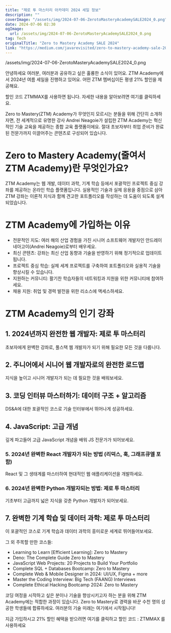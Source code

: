 ```yaml
---
title: "제로 투 마스터리 아카데미 2024 세일 정보"
description: ""
coverImage: "/assets/img/2024-07-06-ZerotoMasteryAcademySALE2024_0.png"
date: 2024-07-06 02:30
ogImage: 
  url: /assets/img/2024-07-06-ZerotoMasteryAcademySALE2024_0.png
tag: Tech
originalTitle: "Zero to Mastery Academy SALE 2024"
link: "https://medium.com/javarevisited/zero-to-mastery-academy-sale-2024-bbc70aaf7578"
---
```



/assets/img/2024-07-06-ZerotoMasteryAcademySALE2024_0.png

안녕하세요 여러분, 여러분과 공유하고 싶은 훌륭한 소식이 있어요. ZTM Academy에서 2024년 여름 세일을 진행하고 있어요. 어떤 ZTM 멤버십이든 평생 21% 할인을 제공해요.

할인 코드 ZTMMAX를 사용하면 됩니다. 자세한 내용을 알아보려면 여기를 클릭하세요.

Zero to Mastery(ZTM) Academy가 무엇인지 모르시는 분들을 위해 간단히 소개하자면, 전 세계적으로 유명한 강사 Andrei Neagoie가 설립한 ZTM Academy는 혁신적인 기술 교육을 제공하는 종합 교육 플랫폼이에요. 절대 초보자부터 취업 준비가 완료된 전문가까지 이끌어주는 콘텐츠로 구성되어 있습니다.

<!-- TIL 수평 -->
<ins class="adsbygoogle"
     style="display:block"
     data-ad-client="ca-pub-4877378276818686"
     data-ad-slot="1549334788"
     data-ad-format="auto"
     data-full-width-responsive="true"></ins>
<script>
(adsbygoogle = window.adsbygoogle || []).push({});
</script>

# Zero to Mastery Academy(줄여서 ZTM Academy)란 무엇인가요?

ZTM Academy는 웹 개발, 데이터 과학, 기계 학습 등에서 포괄적인 프로젝트 중심 강좌를 제공하는 온라인 학습 플랫폼입니다. 실용적인 기술과 실제 응용을 중점으로 삼아 ZTM 강좌는 이론적 지식과 함께 견고한 포트폴리오를 작성하는 데 도움이 되도록 설계되었습니다.

# ZTM Academy에 가입하는 이유

- 전문적인 지도: 여러 해의 산업 경험을 가진 시니어 소프트웨어 개발자인 안드레이 네아고이(Andrei Neagoie)로부터 배우세요.
- 최신 콘텐츠: 강좌는 최신 산업 동향과 기술을 반영하기 위해 정기적으로 업데이트됩니다.
- 프로젝트 중심 학습: 실제 세계 프로젝트를 구축하여 포트폴리오와 실용적 기술을 향상시킬 수 있습니다.
- 지원하는 커뮤니티: 활기찬 학습자들의 네트워킹과 지원을 위한 커뮤니티에 참여하세요.
- 채용 지원: 취업 및 경력 발전을 위한 리소스에 액세스하세요.

<!-- TIL 수평 -->
<ins class="adsbygoogle"
     style="display:block"
     data-ad-client="ca-pub-4877378276818686"
     data-ad-slot="1549334788"
     data-ad-format="auto"
     data-full-width-responsive="true"></ins>
<script>
(adsbygoogle = window.adsbygoogle || []).push({});
</script>

# ZTM Academy의 인기 강좌

## 1. 2024년까지 완전한 웹 개발자: 제로 투 마스터리

초보자에게 완벽한 강좌로, 풀스택 웹 개발자가 되기 위해 필요한 모든 것을 다룹니다.

## 2. 주니어에서 시니어 웹 개발자로의 완전한 로드맵

<!-- TIL 수평 -->
<ins class="adsbygoogle"
     style="display:block"
     data-ad-client="ca-pub-4877378276818686"
     data-ad-slot="1549334788"
     data-ad-format="auto"
     data-full-width-responsive="true"></ins>
<script>
(adsbygoogle = window.adsbygoogle || []).push({});
</script>

지식을 높이고 시니어 개발자가 되는 데 필요한 것을 배워보세요.

## 3. 코딩 인터뷰 마스터하기: 데이터 구조 + 알고리즘

DS&A에 대한 포괄적인 코스로 기술 인터뷰에서 뛰어나게 성공하세요.

## 4. JavaScript: 고급 개념

<!-- TIL 수평 -->
<ins class="adsbygoogle"
     style="display:block"
     data-ad-client="ca-pub-4877378276818686"
     data-ad-slot="1549334788"
     data-ad-format="auto"
     data-full-width-responsive="true"></ins>
<script>
(adsbygoogle = window.adsbygoogle || []).push({});
</script>

깊게 파고들어 고급 JavaScript 개념을 배워 JS 전문가가 되어보세요.

### 5. 2024년 완벽한 React 개발자가 되는 방법 (리덕스, 훅, 그래프큐엘 포함)

React 및 그 생태계를 마스터하여 현대적인 웹 애플리케이션을 개발하세요.

### 6. 2024년 완벽한 Python 개발자되는 방법: 제로 투 마스터리

<!-- TIL 수평 -->
<ins class="adsbygoogle"
     style="display:block"
     data-ad-client="ca-pub-4877378276818686"
     data-ad-slot="1549334788"
     data-ad-format="auto"
     data-full-width-responsive="true"></ins>
<script>
(adsbygoogle = window.adsbygoogle || []).push({});
</script>

기초부터 고급까지 넓은 지식을 갖춘 Python 개발자가 되어보세요.

## 7. 완벽한 기계 학습 및 데이터 과학: 제로 투 마스터리

이 포괄적인 코스로 기계 학습과 데이터 과학의 흥미로운 세계로 뛰어들어보세요.

그 외 주목할 만한 코스들:

<!-- TIL 수평 -->
<ins class="adsbygoogle"
     style="display:block"
     data-ad-client="ca-pub-4877378276818686"
     data-ad-slot="1549334788"
     data-ad-format="auto"
     data-full-width-responsive="true"></ins>
<script>
(adsbygoogle = window.adsbygoogle || []).push({});
</script>

- Learning to Learn [Efficient Learning]: Zero to Mastery
- Deno: The Complete Guide Zero to Mastery
- JavaScript Web Projects: 20 Projects to Build Your Portfolio
- Complete SQL + Databases Bootcamp: Zero to Mastery
- Complete Web & Mobile Designer in 2024: UI/UX, Figma + more
- Master the Coding Interview: Big Tech (FAANG) Interviews
- Complete Ethical Hacking Bootcamp 2024: Zero to Mastery

코딩 여정을 시작하고 싶은 분이나 기술을 향상시키고자 하는 분을 위해 ZTM Academy에는 적합한 과정이 있습니다. Zero to Mastery로 경력을 바꾼 수천 명의 성공한 학생들에 합류하세요. 여러분의 기술 미래는 여기에서 시작됩니다!

지금 가입하시고 21% 할인 혜택을 받으려면 여기를 클릭하고 할인 코드 : ZTMMAX 를 사용하세요
